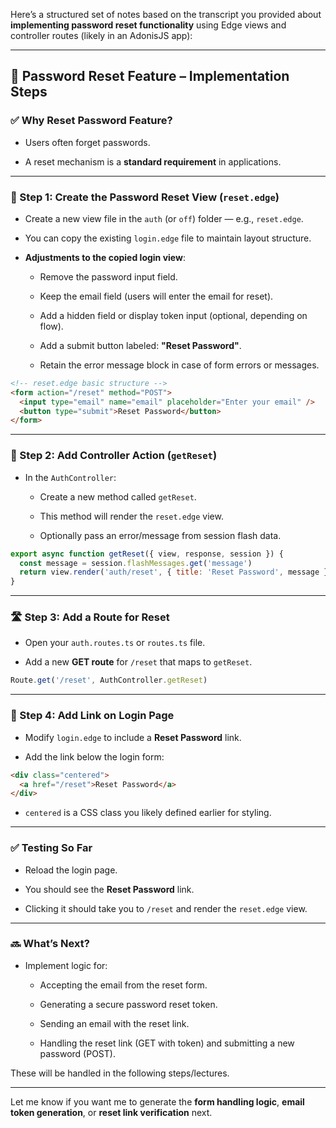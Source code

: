 Here’s a structured set of notes based on the transcript you provided about **implementing password reset functionality** using Edge views and controller routes (likely in an AdonisJS app):

---

## 🔐 Password Reset Feature – Implementation Steps

### ✅ Why Reset Password Feature?

- Users often forget passwords.
    
- A reset mechanism is a **standard requirement** in applications.
    

---

### 📄 Step 1: Create the Password Reset View (`reset.edge`)

- Create a new view file in the `auth` (or `off`) folder — e.g., `reset.edge`.
    
- You can copy the existing `login.edge` file to maintain layout structure.
    
- **Adjustments to the copied login view**:
    
    - Remove the password input field.
        
    - Keep the email field (users will enter the email for reset).
        
    - Add a hidden field or display token input (optional, depending on flow).
        
    - Add a submit button labeled: **"Reset Password"**.
        
    - Retain the error message block in case of form errors or messages.
        

```html
<!-- reset.edge basic structure -->
<form action="/reset" method="POST">
  <input type="email" name="email" placeholder="Enter your email" />
  <button type="submit">Reset Password</button>
</form>
```

---

### 📁 Step 2: Add Controller Action (`getReset`)

- In the `AuthController`:
    
    - Create a new method called `getReset`.
        
    - This method will render the `reset.edge` view.
        
    - Optionally pass an error/message from session flash data.
        

```js
export async function getReset({ view, response, session }) {
  const message = session.flashMessages.get('message')
  return view.render('auth/reset', { title: 'Reset Password', message })
}
```

---

### 🛣️ Step 3: Add a Route for Reset

- Open your `auth.routes.ts` or `routes.ts` file.
    
- Add a new **GET route** for `/reset` that maps to `getReset`.
    

```js
Route.get('/reset', AuthController.getReset)
```

---

### 🔗 Step 4: Add Link on Login Page

- Modify `login.edge` to include a **Reset Password** link.
    
- Add the link below the login form:
    

```html
<div class="centered">
  <a href="/reset">Reset Password</a>
</div>
```

- `centered` is a CSS class you likely defined earlier for styling.
    

---

### ✅ Testing So Far

- Reload the login page.
    
- You should see the **Reset Password** link.
    
- Clicking it should take you to `/reset` and render the `reset.edge` view.
    

---

### 🔜 What’s Next?

- Implement logic for:
    
    - Accepting the email from the reset form.
        
    - Generating a secure password reset token.
        
    - Sending an email with the reset link.
        
    - Handling the reset link (GET with token) and submitting a new password (POST).
        

These will be handled in the following steps/lectures.

---

Let me know if you want me to generate the **form handling logic**, **email token generation**, or **reset link verification** next.